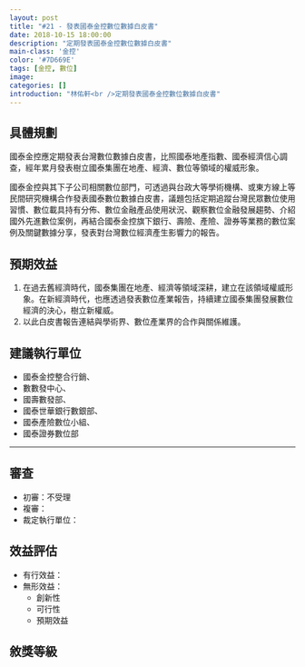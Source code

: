 ```yaml
---
layout: post
title: "#21 - 發表國泰金控數位數據白皮書"
date: 2018-10-15 18:00:00
description: "定期發表國泰金控數位數據白皮書"
main-class: '金控'
color: '#7D669E'
tags: [金控, 數位]
image: 
categories: []
introduction: "林佑軒<br />定期發表國泰金控數位數據白皮書"
---
```


## 具體規劃
國泰金控應定期發表台灣數位數據白皮書，比照國泰地產指數、國泰經濟信心調查，經年累月發表樹立國泰集團在地產、經濟、數位等領域的權威形象。

國泰金控與其下子公司相關數位部門，可透過與台政大等學術機構、或東方線上等民間研究機構合作發表國泰數位數據白皮書，議題包括定期追蹤台灣民眾數位使用習慣、數位載具持有分佈、數位金融產品使用狀況、觀察數位金融發展趨勢、介紹國外先進數位案例，再結合國泰金控旗下銀行、壽險、產險、證券等業務的數位案例及關鍵數據分享，發表對台灣數位經濟產生影響力的報告。




## 預期效益
1. 在過去舊經濟時代，國泰集團在地產、經濟等領域深耕，建立在該領域權威形象。在新經濟時代，也應透過發表數位產業報告，持續建立國泰集團發展數位經濟的決心，樹立新權威。
2. 以此白皮書報告連結與學術界、數位產業界的合作與關係維護。




## 建議執行單位
- 國泰金控整合行銷、
- 數數發中心、
- 國壽數發部、
- 國泰世華銀行數銀部、
- 國泰產險數位小組、
- 國泰證券數位部

---

## 審查

- 初審：不受理
- 複審：
- 裁定執行單位：


## 效益評估
- 有行效益：
- 無形效益：
  + 創新性
  + 可行性
  + 預期效益

## 敘獎等級
